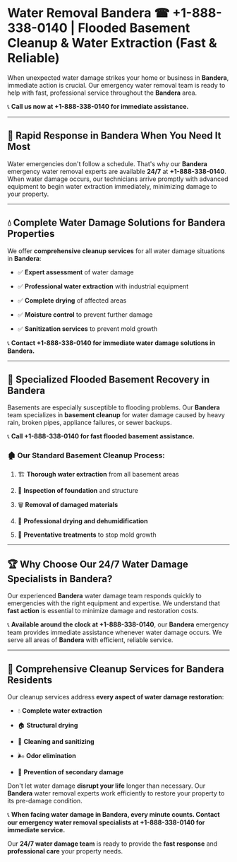 # Water Removal Bandera ☎ +1-888-338-0140 | Flooded Basement Cleanup & Water Extraction (Fast & Reliable)

When unexpected water damage strikes your home or business in **Bandera**, immediate action is crucial. Our emergency water removal team is ready to help with fast, professional service throughout the **Bandera** area. 

📞 **Call us now at +1-888-338-0140 for immediate assistance.**
---
## 🚀 Rapid Response in Bandera When You Need It Most
Water emergencies don't follow a schedule. That's why our **Bandera** emergency water removal experts are available **24/7** at **+1-888-338-0140**. When water damage occurs, our technicians arrive promptly with advanced equipment to begin water extraction immediately, minimizing damage to your property.
---
## 💧 Complete Water Damage Solutions for Bandera Properties
We offer **comprehensive cleanup services** for all water damage situations in **Bandera**:
- ✅ **Expert assessment** of water damage  
- ✅ **Professional water extraction** with industrial equipment  
- ✅ **Complete drying** of affected areas  
- ✅ **Moisture control** to prevent further damage  
- ✅ **Sanitization services** to prevent mold growth  
📞 **Contact +1-888-338-0140 for immediate water damage solutions in Bandera.**
---
## 🌊 Specialized Flooded Basement Recovery in Bandera
Basements are especially susceptible to flooding problems. Our **Bandera** team specializes in **basement cleanup** for water damage caused by heavy rain, broken pipes, appliance failures, or sewer backups. 
📞 **Call +1-888-338-0140 for fast flooded basement assistance.**
### 🏚️ Our Standard Basement Cleanup Process:
1. 🏗️ **Thorough water extraction** from all basement areas  
2. 🔎 **Inspection of foundation** and structure  
3. 🗑️ **Removal of damaged materials**  
4. 💨 **Professional drying and dehumidification**  
5. 🚫 **Preventative treatments** to stop mold growth  
---
## 🏆 Why Choose Our 24/7 Water Damage Specialists in Bandera?
Our experienced **Bandera** water damage team responds quickly to emergencies with the right equipment and expertise. We understand that **fast action** is essential to minimize damage and restoration costs.
📞 **Available around the clock at +1-888-338-0140**, our **Bandera** emergency team provides immediate assistance whenever water damage occurs. We serve all areas of **Bandera** with efficient, reliable service.
---
## 🧹 Comprehensive Cleanup Services for Bandera Residents
Our cleanup services address **every aspect of water damage restoration**:
- 💧 **Complete water extraction**  
- 🏠 **Structural drying**  
- 🧼 **Cleaning and sanitizing**  
- 🌬️ **Odor elimination**  
- 🚫 **Prevention of secondary damage**  
Don't let water damage **disrupt your life** longer than necessary. Our **Bandera** water removal experts work efficiently to restore your property to its pre-damage condition.
📞 **When facing water damage in Bandera, every minute counts. Contact our emergency water removal specialists at +1-888-338-0140 for immediate service.**
Our **24/7 water damage team** is ready to provide the **fast response** and **professional care** your property needs.
